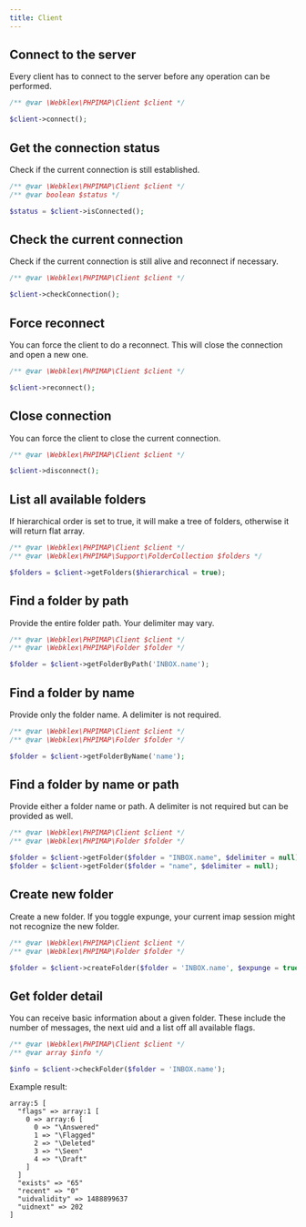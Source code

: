 ```yaml
---
title: Client
---
```


## Connect to the server
Every client has to connect to the server before any operation can be performed.

```php
/** @var \Webklex\PHPIMAP\Client $client */

$client->connect();
```


## Get the connection status
Check if the current connection is still established.

```php
/** @var \Webklex\PHPIMAP\Client $client */
/** @var boolean $status */

$status = $client->isConnected();
```


## Check the current connection
Check if the current connection is still alive and reconnect if necessary.

```php
/** @var \Webklex\PHPIMAP\Client $client */

$client->checkConnection();
```


## Force reconnect
You can force the client to do a reconnect. This will close the connection and open a new one.

```php
/** @var \Webklex\PHPIMAP\Client $client */

$client->reconnect();
```


## Close connection
You can force the client to close the current connection.

```php
/** @var \Webklex\PHPIMAP\Client $client */

$client->disconnect();
```


## List all available folders
If hierarchical order is set to true, it will make a tree of folders, otherwise it will return flat array.

```php
/** @var \Webklex\PHPIMAP\Client $client */
/** @var \Webklex\PHPIMAP\Support\FolderCollection $folders */

$folders = $client->getFolders($hierarchical = true);
```

## Find a folder by path
Provide the entire folder path. Your delimiter may vary.

```php
/** @var \Webklex\PHPIMAP\Client $client */
/** @var \Webklex\PHPIMAP\Folder $folder */

$folder = $client->getFolderByPath('INBOX.name');
```

## Find a folder by name
Provide only the folder name. A delimiter is not required.

```php
/** @var \Webklex\PHPIMAP\Client $client */
/** @var \Webklex\PHPIMAP\Folder $folder */

$folder = $client->getFolderByName('name');
```

## Find a folder by name or path
Provide either a folder name or path. A delimiter is not required but can be provided as well.

```php
/** @var \Webklex\PHPIMAP\Client $client */
/** @var \Webklex\PHPIMAP\Folder $folder */

$folder = $client->getFolder($folder = "INBOX.name", $delimiter = null);
$folder = $client->getFolder($folder = "name", $delimiter = null);
```

## Create new folder
Create a new folder. If you toggle expunge, your current imap session might not recognize the new folder.

```php
/** @var \Webklex\PHPIMAP\Client $client */
/** @var \Webklex\PHPIMAP\Folder $folder */

$folder = $client->createFolder($folder = 'INBOX.name', $expunge = true);
```

## Get folder detail
You can receive basic information about a given folder. These include the number of messages, the next uid and a list
off all available flags.

```php
/** @var \Webklex\PHPIMAP\Client $client */
/** @var array $info */

$info = $client->checkFolder($folder = 'INBOX.name');
```

Example result:

```
array:5 [
  "flags" => array:1 [
    0 => array:6 [
      0 => "\Answered"
      1 => "\Flagged"
      2 => "\Deleted"
      3 => "\Seen"
      4 => "\Draft"
    ]
  ]
  "exists" => "65"
  "recent" => "0"
  "uidvalidity" => 1488899637
  "uidnext" => 202
]
```
